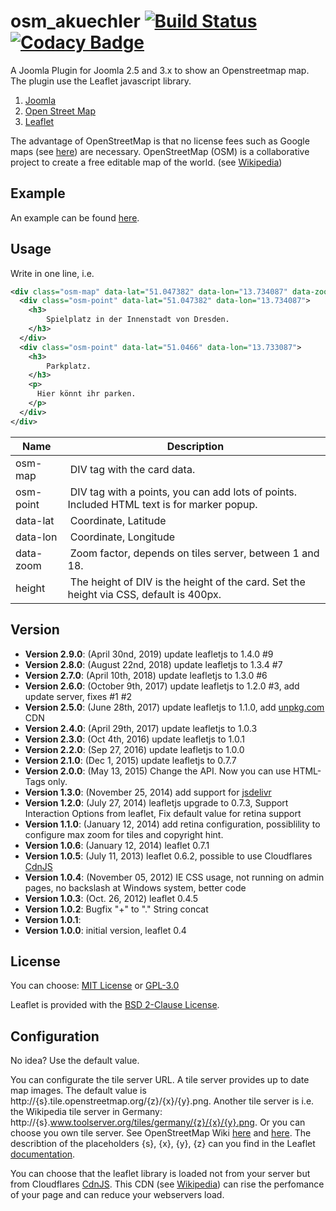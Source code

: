osm_akuechler [![Build Status](https://travis-ci.org/admiralsmaster/osm_akuechler.svg?branch=master)](https://travis-ci.org/admiralsmaster/osm_akuechler) [![Codacy Badge](https://api.codacy.com/project/badge/grade/ca55f3e5de3548ffbfb64a63cc1adf93)](https://www.codacy.com/app/github-ariel/osm_akuechler)
=================================================================

A Joomla Plugin for Joomla 2.5 and 3.x to show an Openstreetmap map.
The plugin use the Leaflet javascript library.

1. [Joomla](http://www.joomla.org/)
2. [Open Street Map](http://www.openstreetmap.org/)
3. [Leaflet](http://leafletjs.com/)

The advantage of OpenStreetMap is that no license fees such as Google maps (see [here](https://developers.google.com/maps/faq#usage_calculated)) are necessary. OpenStreetMap (OSM) is a collaborative project to create a free editable map of the world. (see [Wikipedia](https://en.wikipedia.org/wiki/OpenStreetMap))

Example
----------------

An example can be found [here](https://www.kuechler.info/osm).

Usage
---------------

Write in one line, i.e.

```xml
<div class="osm-map" data-lat="51.047382" data-lon="13.734087" data-zoom="17">
  <div class="osm-point" data-lat="51.047382" data-lon="13.734087">
    <h3>
    	Spielplatz in der Innenstadt von Dresden.
  	</h3>
  </div>
  <div class="osm-point" data-lat="51.0466" data-lon="13.733087">
    <h3>
    	Parkplatz.
  	</h3>
    <p>
      Hier könnt ihr parken.
    </p>
  </div>
</div>
```

Name	| Description
------- | -------------
osm-map 	| DIV tag with the card data.
osm-point	| DIV tag with a points, you can add lots of points. Included HTML text is for marker popup.
data-lat 	| Coordinate, Latitude
data-lon 	| Coordinate, Longitude
data-zoom 	| Zoom factor, depends on tiles server, between 1 and 18.
height 	| The height of DIV is the height of the card. Set the height via CSS, default is 400px.


Version
--------------

* **Version 2.9.0**: (April 30nd, 2019) update leafletjs to 1.4.0 #9
* **Version 2.8.0**: (August 22nd, 2018) update leafletjs to 1.3.4 #7
* **Version 2.7.0**: (April 10th, 2018) update leafletjs to 1.3.0 #6
* **Version 2.6.0**: (October 9th, 2017) update leafletjs to 1.2.0 #3, add update server, fixes #1 #2
* **Version 2.5.0**: (June 28th, 2017) update leafletjs to 1.1.0, add [unpkg.com](https://unpkg.com/) CDN
* **Version 2.4.0**: (April 29th, 2017) update leafletjs to 1.0.3
* **Version 2.3.0**: (Oct 4th, 2016) update leafletjs to 1.0.1
* **Version 2.2.0**: (Sep 27, 2016) update leafletjs to 1.0.0
* **Version 2.1.0**: (Dec 1, 2015) update leafletjs to 0.7.7
* **Version 2.0.0**: (May 13, 2015) Change the API. Now you can use HTML-Tags only.
* **Version 1.3.0**: (November 25, 2014) add support for [jsdelivr](http://www.jsdelivr.com/)
* **Version 1.2.0**: (July 27, 2014) leafletjs upgrade to 0.7.3, Support Interaction Options from leaflet, Fix default value for retina support
* **Version 1.1.0**: (January 12, 2014) add retina configuration, possiblility to configure max zoom for tiles and copyright hint.
* **Version 1.0.6**: (January 12, 2014) leaflet 0.7.1
* **Version 1.0.5**: (July 11, 2013) leaflet 0.6.2, possible to use Cloudflares [CdnJS](http://cdnjs.com/)
* **Version 1.0.4**: (November 05, 2012) IE CSS usage, not running on admin pages, no backslash at Windows system, better code
* **Version 1.0.3**: (Oct. 26, 2012) leaflet 0.4.5
* **Version 1.0.2**: Bugfix "+" to "." String concat
* **Version 1.0.1**:
* **Version 1.0.0**: initial version, leaflet 0.4

License
------------------

You can choose: [MIT License](http://opensource.org/licenses/mit-license) or [GPL-3.0](http://opensource.org/licenses/gpl-3.0)

Leaflet is provided with the [BSD 2-Clause License](https://github.com/Leaflet/Leaflet/blob/master/LICENSE).


Configuration
-------------------

No idea? Use the default value.

You can configurate the tile server URL. A tile server provides up to date map images. The default value is http://{s}.tile.openstreetmap.org/{z}/{x}/{y}.png. Another tile server is i.e. the Wikipedia tile server in Germany: http://{s}.www.toolserver.org/tiles/germany/{z}/{x}/{y}.png. Or you can choose you own tile server. See OpenStreetMap Wiki [here](http://wiki.openstreetmap.org/wiki/TMS) and [here](http://wiki.openstreetmap.org/wiki/Tileserver). The describtion of the placeholders {s}, {x}, {y}, {z} can you find in the Leaflet [documentation](http://leafletjs.com/reference.html#url-template).

You can choose that the leaflet library is loaded not from your server but from Cloudflares [CdnJS](http://cdnjs.com/). This CDN (see [Wikipedia](https://en.wikipedia.org/wiki/Content_delivery_network)) can rise the perfomance of your page and can reduce your webservers load.

